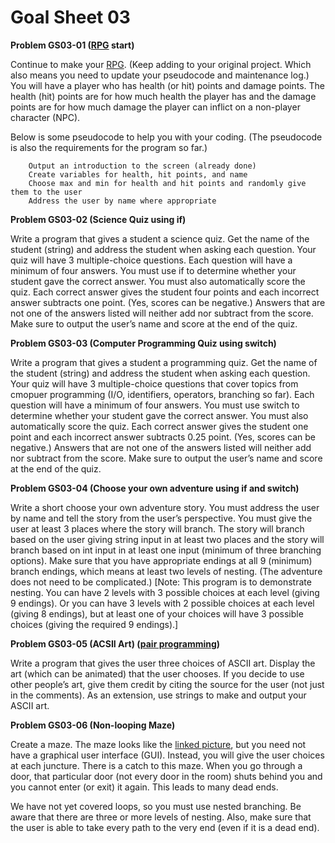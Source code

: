# Goal Sheet 03

**Problem GS03-01 ([RPG](https://github.com/MichaelTMiyoshi/CPPwithMiyoshi/blob/master/Problems/RPG_Requirements.md) start)**

Continue to make your [RPG](https://github.com/MichaelTMiyoshi/CPPwithMiyoshi/blob/master/Problems/RPG_Requirements.md).  (Keep adding to your original project.  Which also means you need to update your pseudocode and maintenance log.)  You will have a player who has health (or hit) points and damage points.  The health (hit) points are for how much health the player has and the damage points are for how much damage the player can inflict on a non-player character (NPC).

Below is some pseudocode to help you with your coding.  (The pseudocode is also the requirements for the program so far.)

```
	Output an introduction to the screen (already done)
	Create variables for health, hit points, and name
	Choose max and min for health and hit points and randomly give them to the user
	Address the user by name where appropriate
```

**Problem GS03-02 (Science Quiz using if)**

Write a program that gives a student a science quiz.  Get the name of the student (string) and address the student when asking each question.  Your quiz will have 3 multiple-choice questions.  Each question will have a minimum of four answers.  You must use if to determine whether your student gave the correct answer.  You must also automatically score the quiz.  Each correct answer gives the student four points and each incorrect answer subtracts one point.  (Yes, scores can be negative.)  Answers that are not one of the answers listed will neither add nor subtract from the score.  Make sure to output the user’s name and score at the end of the quiz.

**Problem GS03-03 (Computer Programming Quiz using switch)**

Write a program that gives a student a programming quiz.  Get the name of the student (string) and address the student when asking each question.  Your quiz will have 3 multiple-choice questions that cover topics from cmopuer programming (I/O, identifiers, operators, branching so far).  Each question will have a minimum of four answers.  You must use switch to determine whether your student gave the correct answer.  You must also automatically score the quiz.  Each correct answer gives the student one point and each incorrect answer subtracts 0.25 point.  (Yes, scores can be negative.)  Answers that are not one of the answers listed will neither add nor subtract from the score.  Make sure to output the user’s name and score at the end of the quiz.

**Problem GS03-04 (Choose your own adventure using if and switch)**

Write a short choose your own adventure story.  You must address the user by name and tell the story from the user’s perspective.  You must give the user at least 3 places where the story will branch.  The story will branch based on the user giving string input in at least two places and the story will branch based on int input in at least one input (minimum of three branching options).  Make sure that you have appropriate endings at all 9 (minimum) branch endings, which means at least two levels of nesting.  (The adventure does not need to be complicated.)  [Note: This program is to demonstrate nesting.  You can have 2 levels with 3 possible choices at each level (giving 9 endings).  Or you can have 3 levels with 2 possible choices at each level (giving 8 endings), but at least one of your choices will have 3 possible choices (giving the required 9 endings).]

**Problem GS03-05 (ACSII Art) ([pair programming](https://github.com/MichaelTMiyoshi/CPPwithMiyoshi/blob/master/Problems/PairProgramming.md))**

Write a program that gives the user three choices of ASCII art.  Display the art (which can be animated) that the user chooses.  If you decide to use other people’s art, give them credit by citing the source for the user (not just in the comments).  As an extension, use strings to make and output your ASCII art.

**Problem GS03-06 (Non-looping Maze)**

Create a maze.  The maze looks like the [linked picture](https://github.com/MichaelTMiyoshi/CPPwithMiyoshi/blob/master/images/CPPMaze.png), but you need not have a graphical user interface (GUI).  Instead, you will give the user choices at each juncture.  There is a catch to this maze.  When you go through a door, that particular door (not every door in the room) shuts behind you and you cannot enter (or exit) it again.  This leads to many dead ends.

We have not yet covered loops, so you must use nested branching.  Be aware that there are three or more levels of nesting.  Also, make sure that the user is able to take every path to the very end (even if it is a dead end).
